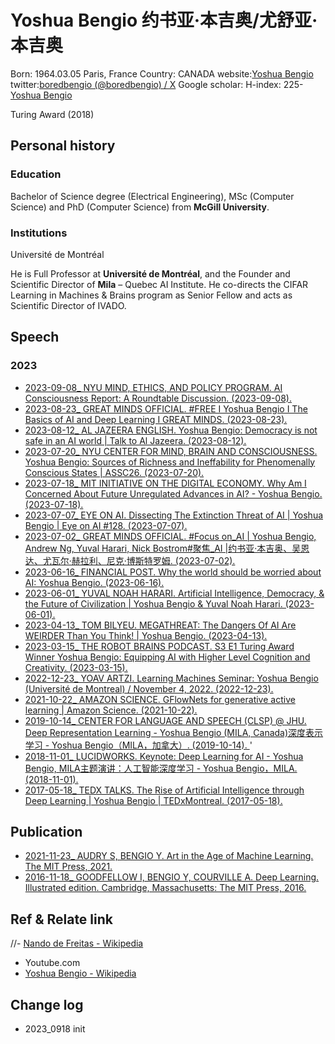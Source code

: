 # Yoshua Bengio 约书亚·本吉奥/尤舒亚·本吉奥Born: 1964.03.05 Paris, FranceCountry: CANADAwebsite:[Yoshua Bengio](https://yoshuabengio.org/)twitter:[boredbengio (@boredbengio) / X](https://twitter.com/boredbengio)Google scholar: H-index: 225-[‪Yoshua Bengio‬](https://scholar.google.com/citations?hl=zh-CN&user=kukA0LcAAAAJ&view_op=list_works&sortby=pubdate)Turing Award (2018)## Personal history### EducationBachelor of Science degree (Electrical Engineering), MSc (Computer Science) and PhD (Computer Science) from **McGill University**.### InstitutionsUniversité de MontréalHe is Full Professor at **Université de Montréal**, and the Founder and Scientific Director of **Mila** – Quebec AI Institute. He co-directs the CIFAR Learning in Machines & Brains program as Senior Fellow and acts as Scientific Director of IVADO. ## Speech### 2023- [2023-09-08_ NYU MIND, ETHICS, AND POLICY PROGRAM. AI Consciousness Report: A Roundtable Discussion. (2023-09-08). ](https://www.youtube.com/watch?v=-YC-ZhdcVck)- [2023-08-23_ GREAT MINDS OFFICIAL. #FREE I Yoshua Bengio I The Basics of AI and Deep Learning I GREAT MINDS. (2023-08-23). ](https://www.youtube.com/watch?v=KfJSG-Z-7dE)- [2023-08-12_ AL JAZEERA ENGLISH. Yoshua Bengio: Democracy is not safe in an AI world | Talk to Al Jazeera. (2023-08-12). ](https://www.youtube.com/watch?v=GL8W6jW9dV4)- [2023-07-20_ NYU CENTER FOR MIND, BRAIN AND CONSCIOUSNESS. Yoshua Bengio: Sources of Richness and Ineffability for Phenomenally Conscious States | ASSC26. (2023-07-20). ](https://www.youtube.com/watch?v=ntVlZ5mpl9o)- [2023-07-18_ MIT INITIATIVE ON THE DIGITAL ECONOMY. Why Am I Concerned About Future Unregulated Advances in AI? - Yoshua Bengio. (2023-07-18). ](https://www.youtube.com/watch?v=p4NG65qxt1s)- [2023-07-07_ EYE ON AI. Dissecting The Extinction Threat of AI | Yoshua Bengio | Eye on AI #128. (2023-07-07). ](https://www.youtube.com/watch?v=0RknkWgd6Ck)- [2023-07-02_ GREAT MINDS OFFICIAL. #Focus on_AI | Yoshua Bengio, Andrew Ng, Yuval Harari, Nick Bostrom#聚焦_AI |约书亚·本吉奥、吴恩达、尤瓦尔·赫拉利、尼克·博斯特罗姆. (2023-07-02). ](https://www.youtube.com/watch?v=Xgcz11Tc5I8)- [2023-06-16_ FINANCIAL POST. Why the world should be worried about AI: Yoshua Bengio. (2023-06-16). ](https://www.youtube.com/watch?v=22hKMfKaIGc)- [2023-06-01_ YUVAL NOAH HARARI. Artificial Intelligence, Democracy, & the Future of Civilization | Yoshua Bengio & Yuval Noah Harari. (2023-06-01). ](https://www.youtube.com/watch?v=TKopbyIPo6Y)- [2023-04-13_ TOM BILYEU. MEGATHREAT: The Dangers Of AI Are WEIRDER Than You Think! | Yoshua Bengio. (2023-04-13). ](https://www.youtube.com/watch?v=HGY1vf5H1z4)- [2023-03-15_ THE ROBOT BRAINS PODCAST. S3 E1 Turing Award Winner Yoshua Bengio: Equipping AI with Higher Level Cognition and Creativity. (2023-03-15). ](https://www.youtube.com/watch?v=wdExmzSfw4g)- [2022-12-23_ YOAV ARTZI. Learning Machines Seminar: Yoshua Bengio (Université de Montreal) / November 4, 2022. (2022-12-23). ](https://www.youtube.com/watch?v=K8LNtTUsiMI)- [2021-10-22_ AMAZON SCIENCE. GFlowNets for generative active learning | Amazon Science. (2021-10-22). ](https://www.youtube.com/watch?v=2s_GtmofbyU)- [2019-10-14_ CENTER FOR LANGUAGE AND SPEECH (CLSP) @ JHU. Deep Representation Learning - Yoshua Bengio (MILA, Canada)深度表示学习 - Yoshua Bengio（MILA，加拿大）. (2019-10-14). ](https://www.youtube.com/watch?v=-BjJMs8DS-8)'- [2018-11-01_ LUCIDWORKS. Keynote: Deep Learning for AI - Yoshua Bengio, MILA主题演讲：人工智能深度学习 - Yoshua Bengio，MILA. (2018-11-01). ](https://www.youtube.com/watch?v=-AoXwZSf6E0)- [2017-05-18_ TEDX TALKS. The Rise of Artificial Intelligence through Deep Learning | Yoshua Bengio | TEDxMontreal. (2017-05-18). ](https://www.youtube.com/watch?v=uawLjkSI7Mo)## Publication- [2021-11-23_ AUDRY S, BENGIO Y. Art in the Age of Machine Learning. The MIT Press, 2021. ](https://book.douban.com/subject/35690106/)- [2016-11-18_ GOODFELLOW I, BENGIO Y, COURVILLE A. Deep Learning. Illustrated edition. Cambridge, Massachusetts: The MIT Press, 2016. ](https://www.amazon.com/Deep-Learning-Adaptive-Computation-Machine/dp/0262035618/ref=sr_1_1?qid=1695027502&refinements=p_27%3AYoshua+Bengio&s=books&sr=1-1)## Ref & Relate link//- [Nando de Freitas - Wikipedia](https://en.wikipedia.org/wiki/Nando_de_Freitas)- Youtube.com- [Yoshua Bengio - Wikipedia](https://en.wikipedia.org/wiki/Yoshua_Bengio)## Change log- 2023_0918 init